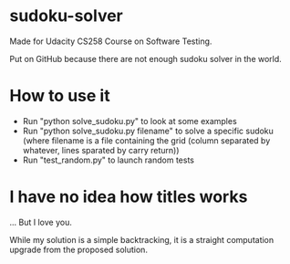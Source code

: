 sudoku-solver
=============

Made for Udacity CS258 Course on Software Testing.

Put on GitHub because there are not enough sudoku solver in the world.

How to use it
=============
- Run "python solve_sudoku.py" to look at some examples
- Run "python solve_sudoku.py filename" to solve a specific sudoku (where filename is a file containing the grid (column separated by whatever, lines sparated by carry return))
- Run "test_random.py" to launch random tests

I have no idea how titles works
===============================
... But I love you.

While my solution is a simple backtracking, it is a straight computation upgrade from the proposed solution.
